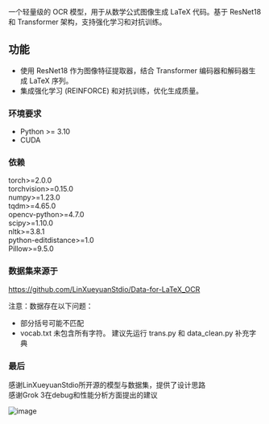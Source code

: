 

一个轻量级的 OCR 模型，用于从数学公式图像生成 LaTeX 代码。基于 ResNet18 和 Transformer 架构，支持强化学习和对抗训练。

## 功能
- 使用 ResNet18 作为图像特征提取器，结合 Transformer 编码器和解码器生成 LaTeX 序列。
- 集成强化学习 (REINFORCE) 和对抗训练，优化生成质量。


### 环境要求
- Python >= 3.10
- CUDA

### 依赖
torch>=2.0.0  
torchvision>=0.15.0  
numpy>=1.23.0  
tqdm>=4.65.0  
opencv-python>=4.7.0  
scipy>=1.10.0  
nltk>=3.8.1  
python-editdistance>=1.0  
Pillow>=9.5.0  


### 数据集来源于
https://github.com/LinXueyuanStdio/Data-for-LaTeX_OCR

注意：数据存在以下问题：  
- 部分括号可能不匹配  
- vocab.txt 未包含所有字符。 建议先运行 trans.py 和 data_clean.py 补充字典  


### 最后
感谢LinXueyuanStdio所开源的模型与数据集，提供了设计思路  
感谢Grok 3在debug和性能分析方面提出的建议  

![image](https://github.com/user-attachments/assets/d674d3c6-e37a-4757-8e38-08ffd91e082f)
